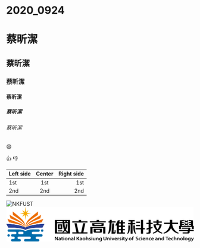 # 2020_0924

# 蔡昕潔
## 蔡昕潔
### 蔡昕潔
#### 蔡昕潔
##### 蔡昕潔
###### 蔡昕潔

:smile:

:+1:
:-1:

|Left side| Center |Right side|
|:--------|:------:|---------:|
|1st|1st|1st|
|2nd|2nd|2nd|

![NKFUST](https://www.nkust.edu.tw/)
![NKFUST](nkust.png "第一科大")
